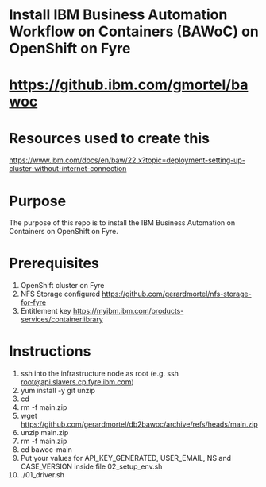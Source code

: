 # Install IBM Business Automation Workflow on Containers (BAWoC) on OpenShift on Fyre
# https://github.ibm.com/gmortel/bawoc

# Resources used to create this
https://www.ibm.com/docs/en/baw/22.x?topic=deployment-setting-up-cluster-without-internet-connection

# Purpose
The purpose of this repo is to install the IBM Business Automation on Containers on OpenShift on Fyre.

# Prerequisites
1. OpenShift cluster on Fyre
2. NFS Storage configured https://github.com/gerardmortel/nfs-storage-for-fyre
3. Entitlement key https://myibm.ibm.com/products-services/containerlibrary

# Instructions
1. ssh into the infrastructure node as root (e.g. ssh root@api.slavers.cp.fyre.ibm.com)
2. yum install -y git unzip
3. cd
4. rm -f main.zip
5. wget https://github.com/gerardmortel/db2bawoc/archive/refs/heads/main.zip
6. unzip main.zip
7. rm -f main.zip
8. cd bawoc-main
9. Put your values for API_KEY_GENERATED, USER_EMAIL, NS and CASE_VERSION inside file 02_setup_env.sh
10. ./01_driver.sh

